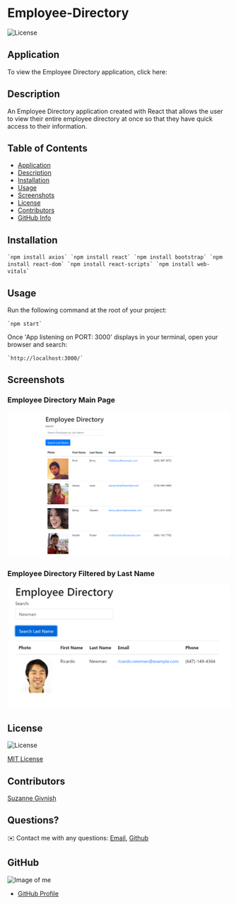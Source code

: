 # Employee-Directory

![License](https://img.shields.io/badge/License-mit-blue.svg "License Badge")

## Application
To view the Employee Directory application, click here:

## Description

An Employee Directory application created with React that allows the user to view their entire employee directory at once so that they have quick access to their information.

## Table of Contents
- [Application](#Application)
- [Description](#Description)
- [Installation](#Installation)
- [Usage](#Usage)
- [Screenshots](#Screenshots)
- [License](#License)
- [Contributors](#Contributors)
- [GitHub Info](#GitHub) 

## Installation
    `npm install axios` `npm install react` `npm install bootstrap` `npm install react-dom` `npm install react-scripts` `npm install web-vitals`

## Usage
Run the following command at the root of your project:

    `npm start`

Once 'App listening on PORT: 3000' displays in your terminal, open your browser and search:

    `http://localhost:3000/`

## Screenshots

### Employee Directory Main Page

![Employee-Directory-Main](https://github.com/suzygiv/Employee-Directory/blob/main/public/Assets/Employee-Directory-Main.PNG)

### Employee Directory Filtered by Last Name

![Filter-Last-Name](https://github.com/suzygiv/Employee-Directory/blob/main/public/Assets/Filter-Last-Name.PNG)

## License
![License](https://img.shields.io/badge/License-mit-blue.svg "License Badge")

[MIT License](http://opensource.org/licenses/mit-license.php)

## Contributors
[Suzanne Givnish](https://github.com/suzygiv)

## Questions?
✉️ Contact me with any questions: [Email](suzannegivnish@gmail.com), [Github](https://github.com/suzygiv)

## GitHub
![Image of me](https://avatars0.githubusercontent.com/u/69487481?v=4)
- [GitHub Profile](https://github.com/suzygiv)
